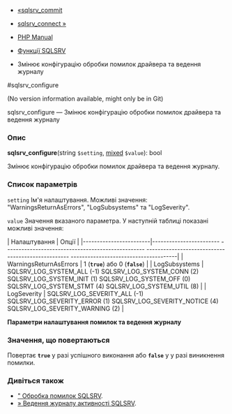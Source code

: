 - [«sqlsrv_commit](function.sqlsrv-commit.md)
- [sqlsrv_connect »](function.sqlsrv-connect.md)

- [PHP Manual](index.md)
- [Функції SQLSRV](ref.sqlsrv.md)
- Змінює конфігурацію обробки помилок драйвера та ведення журналу

#sqlsrv_configure

(No version information available, might only be in Git)

sqlsrv_configure — Змінює конфігурацію обробки помилок драйвера та
ведення журналу

### Опис

**sqlsrv_configure**(string `$setting`,
[mixed](language.types.declarations.md#language.types.declarations.mixed)
`$value`): bool

Змінює конфігурацію обробки помилок драйвера та ведення журналу.

### Список параметрів

`setting`
Ім'я налаштування. Можливі значення: "WarningsReturnAsErrors",
"LogSubsystems" та "LogSeverity".

`value`
Значення вказаного параметра. У наступній таблиці показані можливі
значення:

| Налаштування | Опції |
|------------------------|------------------------ -------------------------------------------------- -------------------------------------------------- --------------------------------------|
| WarningsReturnAsErrors | 1 (**`true`**) або 0 (**`false`**) |
| LogSubsystems | SQLSRV_LOG_SYSTEM_ALL (-1) SQLSRV_LOG_SYSTEM_CONN (2) SQLSRV_LOG_SYSTEM_INIT (1) SQLSRV_LOG_SYSTEM_OFF (0) SQLSRV_LOG_SYSTEM_STMT (4) SQLSRV_LOG_SYSTEM_UTIL (8) |
| LogSeverity | SQLSRV_LOG_SEVERITY_ALL (-1) SQLSRV_LOG_SEVERITY_ERROR (1) SQLSRV_LOG_SEVERITY_NOTICE (4) SQLSRV_LOG_SEVERITY_WARNING (2) |

**Параметри налаштування помилок та ведення журналу**

### Значення, що повертаються

Повертає **`true`** у разі успішного виконання або **`false`** у
у разі виникнення помилки.

### Дивіться також

-   [" Обробка помилок
SQLSRV](http://msdn.microsoft.com/en-us/library/cc626302.aspx).
- [» Ведення журналу активності
SQLSRV](http://msdn.microsoft.com/en-us/library/cc296188.aspx).

